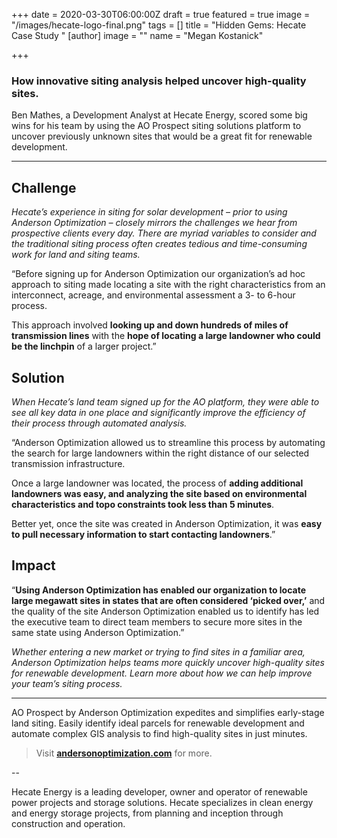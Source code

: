 +++
date = 2020-03-30T06:00:00Z
draft = true
featured = true
image = "/images/hecate-logo-final.png"
tags = []
title = "Hidden Gems: Hecate Case Study "
[author]
image = ""
name = "Megan Kostanick"

+++
### How innovative siting analysis helped uncover high-quality sites.

Ben Mathes, a Development Analyst at Hecate Energy, scored some big wins for his team by using the AO Prospect siting solutions platform to uncover previously unknown sites that would be a great fit for renewable development.

***

## **Challenge**

_Hecate’s experience in siting for solar development – prior to using Anderson Optimization – closely mirrors the challenges we hear from prospective clients every day. There are myriad variables to consider and the traditional siting process often creates tedious and time-consuming work for land and siting teams._

“Before signing up for Anderson Optimization our organization’s ad hoc approach to siting made locating a site with the right characteristics from an interconnect, acreage, and environmental assessment a 3- to 6-hour process.

This approach involved **looking up and down hundreds of miles of transmission lines** with the **hope of locating a large landowner who could be the linchpin** of a larger project.”

## **Solution**

_When Hecate’s land team signed up for the AO platform, they were able to see all key data in one place and significantly improve the efficiency of their process through automated analysis._

“Anderson Optimization allowed us to streamline this process by automating the search for large landowners within the right distance of our selected transmission infrastructure.

Once a large landowner was located, the process of **adding additional landowners was easy, and analyzing the site based on environmental characteristics and topo constraints took less than 5 minutes**.

Better yet, once the site was created in Anderson Optimization, it was **easy to pull necessary information to start contacting landowners**.”

## **Impact**

“**Using Anderson Optimization has enabled our organization to locate large megawatt sites in states that are often considered ‘picked over,’** and the quality of the site Anderson Optimization enabled us to identify has led the executive team to direct team members to secure more sites in the same state using Anderson Optimization.”

_Whether entering a new market or trying to find sites in a familiar area, Anderson Optimization helps teams more quickly uncover high-quality sites for renewable development. Learn more about how we can help improve your team’s siting process._

***

AO Prospect by Anderson Optimization expedites and simplifies early-stage land siting. Easily identify ideal parcels for renewable development and automate complex GIS analysis to find high-quality sites in just minutes.

> Visit [**andersonoptimization.com**]() for more.

\--

Hecate Energy is a leading developer, owner and operator of renewable power projects and storage solutions. Hecate specializes in clean energy and energy storage projects, from planning and inception through construction and operation.